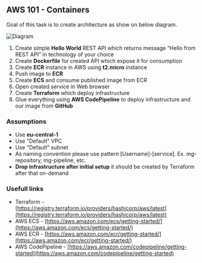 ## AWS 101 - Containers

Goal of this task is to create architecture as show on below diagram.

![Diagram](diagram.png)

1. Create simple **Hello World** REST API which returns message “Hello from REST API” in technology of your choice
2. Create **Dockerfile** for created API which expose it for consumption
3. Create **ECR** instance in AWS using **t2.micro** instance
4. Push image to **ECR**
5. Create **ECS** and consume published image from ECR
6. Open created service in Web browser
7. Create **Terraform** which deploy infrastructure
8. Glue everything using **AWS CodePipeline** to deploy infrastructure and our image from **GitHub**

### Assumptions
- Use **eu-central-1**
- Use "Default" VPC
- Use "Default" subnet
- As naming convention please use pattern [Username]-[service]. Ex. mg-repository, mg-pipeline, etc.
- **Drop infrastructure after initial setup** it should be created by Terraform after that on-demand

### Usefull links

- Terraform - [https://registry.terraform.io/providers/hashicorp/aws/latest](https://registry.terraform.io/providers/hashicorp/aws/latest)
- AWS ECS - [https://aws.amazon.com/ecs/getting-started/](https://aws.amazon.com/ecs/getting-started/)
- AWS ECR - [https://aws.amazon.com/ecr/getting-started/](https://aws.amazon.com/ecr/getting-started/)
- AWS CodePipeline - [https://aws.amazon.com/codepipeline/getting-started](https://aws.amazon.com/codepipeline/getting-started)